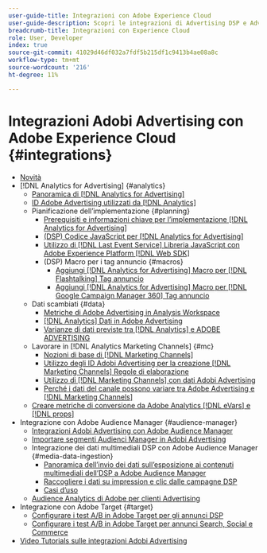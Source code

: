 ```yaml
---
user-guide-title: Integrazioni con Adobe Experience Cloud
user-guide-description: Scopri le integrazioni di Advertising DSP e Advertising Search con altri prodotti e servizi Adobe Experience Cloud.
breadcrumb-title: Integrazioni con Experience Cloud
role: User, Developer
index: true
source-git-commit: 41029d46df032a7fdf5b215df1c9413b4ae08a8c
workflow-type: tm+mt
source-wordcount: '216'
ht-degree: 11%

---
```



# Integrazioni Adobi Advertising con Adobe Experience Cloud {#integrations}

<!--  ADD LATER: and Adobe Experience Platform -->

+ [Novità](/help/integrations/home.md)
+ [!DNL Analytics for Advertising] {#analytics}
   + [Panoramica di [!DNL Analytics for Advertising]](/help/integrations/analytics/overview.md)
   + [ID Adobe Advertising utilizzati da [!DNL Analytics]](/help/integrations/analytics/ids.md)
   + Pianificazione dell’implementazione {#planning}
      + [Prerequisiti e informazioni chiave per l’implementazione [!DNL Analytics for Advertising]](/help/integrations/analytics/prerequisites.md)
      + [(DSP) Codice JavaScript per [!DNL Analytics for Advertising]](/help/integrations/analytics/javascript.md)
      + [Utilizzo di [!DNL Last Event Service] Libreria JavaScript con Adobe Experience Platform [!DNL Web SDK]](/help/integrations/analytics/web-sdk.md)
      + (DSP) Macro per i tag annuncio {#macros}
         + [Aggiungi [!DNL Analytics for Advertising] Macro per [!DNL Flashtalking] Tag annuncio](/help/integrations/analytics/macros-flashtalking.md)
         + [Aggiungi [!DNL Analytics for Advertising] Macro per [!DNL Google Campaign Manager 360] Tag annuncio](/help/integrations/analytics/macros-google-campaign-manager.md)
   + Dati scambiati {#data}
      + [Metriche di Adobe Advertising in Analysis Workspace](/help/integrations/analytics/advertising-metrics-in-analytics.md)
      + [[!DNL Analytics] Dati in Adobe Advertising](/help/integrations/analytics/analytics-data-in-advertising.md)
      + [Varianze di dati previste tra [!DNL Analytics] e ADOBE ADVERTISING](/help/integrations/analytics/data-variances.md)
   + Lavorare in [!DNL Analytics Marketing Channels] {#mc}
      + [Nozioni di base di [!DNL Marketing Channels]](/help/integrations/analytics/marketing-channels/mc-overview.md)
      + [Utilizzo degli ID Adobi Advertising per la creazione [!DNL Marketing Channels] Regole di elaborazione](/help/integrations/analytics/marketing-channels/mc-ids.md)
      + [Utilizzo di [!DNL Marketing Channels] con dati Adobi Advertising](/help/integrations/analytics/marketing-channels/mc-ac-data.md)
      + [Perché i dati del canale possono variare tra Adobe Advertising e [!DNL Marketing Channels]](/help/integrations/analytics/marketing-channels/mc-data-variances.md)
   + [Creare metriche di conversione da Adobe Analytics [!DNL eVars] e [!DNL props]](/help/integrations/analytics/conversion-metrics-from-evars.md)
+ Integrazione con Adobe Audience Manager {#audience-manager}
   + [Integrazioni Adobi Advertising con Adobe Audience Manager](/help/integrations/audience-manager/overview.md)
   + [Importare segmenti Audienci Manager in Adobi Advertising](/help/integrations/audience-manager/import-audiences.md)
   + Integrazione dei dati multimediali DSP con Adobe Audience Manager {#media-data-ingestion}
      + [Panoramica dell’invio dei dati sull’esposizione ai contenuti multimediali dell’DSP a Adobe Audience Manager](/help/integrations/audience-manager/media-data-integration/overview.md)
      + [Raccogliere i dati su impression e clic dalle campagne DSP](/help/integrations/audience-manager/media-data-integration/collect.md)
      + [Casi d’uso](/help/integrations/audience-manager/media-data-integration/use-cases.md)
   + [Audience Analytics di Adobe per clienti Advertising](/help/integrations/audience-manager/audience-analytics.md)
+ Integrazione con Adobe Target {#target}
   + [Configurare i test A/B in Adobe Target per gli annunci DSP](/help/integrations/target/ab-tests-dsp.md)
   + [Configurare i test A/B in Adobe Target per annunci Search, Social e Commerce](/help/integrations/target/ab-tests-search.md)
+ [Video Tutorials sulle integrazioni Adobi Advertising](https://experienceleague.adobe.com/docs/advertising-learn/tutorials/overview.html)<!-- rename if the tutorials TOC structure changes -->

